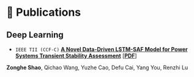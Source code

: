 # 📑 Publications

<!-- <span style="color: gray">Note: The authors marked with "#" are equal contributors to the paper and their names are sorted in alphabetic order by last or first name, marked with "*" are corresponding authors.</span> -->

## Deep Learning
- ``IEEE TII (CCF-C)`` [**A Novel Data-Driven LSTM-SAF Model for Power Systems Transient Stability Assessment**](https://ieeexplore.ieee.org/document/10495722) \[[**PDF**](https://ieeexplore.ieee.org/document/10495722)\]

**Zonghe Shao**, Qichao Wang, Yuzhe Cao, Defu Cai, Yang You, Renzhi Lu

